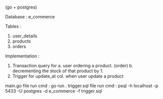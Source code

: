 (go + postgres)

Database : 
e_commerce

Tables : 
1. user_details
2. products 
3. orders

Implementation : 
1. Transaction query for
    a. user ordering a product. (order)
    b. decrementing the stock of that product by 1.
2. Trigger for update_at col. when user update a product

main.go file run cmd : go run .
trigger.sql file run cmd : psql -h localhost -p 5433 -U postgres -d e_commerce -f trigger.sql
